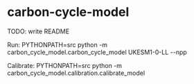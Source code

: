 # carbon-cycle-model

TODO: write README

Run: PYTHONPATH=src python -m carbon_cycle_model.carbon_cycle_model UKESM1-0-LL --npp

Calibrate: PYTHONPATH=src python -m carbon_cycle_model.calibration.calibrate_model